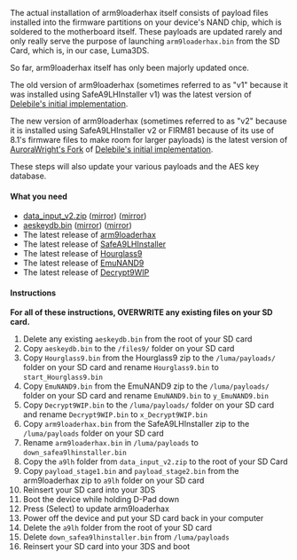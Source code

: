 The actual installation of arm9loaderhax itself consists of payload files installed into the firmware partitions on your device's NAND chip, which is soldered to the motherboard itself. These payloads are updated rarely and only really serve the purpose of launching `arm9loaderhax.bin` from the SD Card, which is, in our case, Luma3DS.

So far, arm9loaderhax itself has only been majorly updated once.

The old version of arm9loaderhax (sometimes referred to as "v1" because it was installed using SafeA9LHInstaller v1) was the latest version of [Delebile's initial implementation](https://github.com/delebile/arm9loaderhax).

The new version of arm9loaderhax (sometimes referred to as "v2" because it is installed using SafeA9LHInstaller v2 or FIRM81 because of its use of 8.1's firmware files to make room for larger payloads) is the latest version of [AuroraWright's Fork](https://github.com/AuroraWright/arm9loaderhax) of [Delebile's initial implementation](https://github.com/delebile/arm9loaderhax).

These steps will also update your various payloads and the AES key database.

#### What you need

* <a href="https://plailect.github.io/Guide/data_input_v2.torrent" target="_blank">data_input_v2.zip</a> ([mirror](https://mega.nz/#!RwUDVL5T!65gKJHAAVFk3R0jCA7zRFC5q5QTsL5CLoRUoqhET-WI)) ([mirror](https://drive.google.com/open?id=0BzPfvjeuhqoDaU53U0MtSHlkTDA))
* <a href="https://plailect.github.io/Guide/aeskeydb.torrent" target="_blank">aeskeydb.bin</a> ([mirror](https://mega.nz/#!Y5UEyIJb!_FLHUUqjtfLaez8FNEM3tG7NHWrkkwmyj93ZNUeOUxI)) ([mirror](https://drive.google.com/open?id=0BzPfvjeuhqoDTm5VZW1ZcHZ1NzQ))
* The latest release of [arm9loaderhax](https://github.com/AuroraWright/arm9loaderhax/releases)
* The latest release of [SafeA9LHInstaller](https://github.com/AuroraWright/SafeA9LHInstaller/releases)
* The latest release of [Hourglass9](https://github.com/d0k3/Hourglass9/releases)
* The latest release of [EmuNAND9](https://github.com/d0k3/EmuNAND9/releases)
* The latest release of [Decrypt9WIP](https://github.com/d0k3/Decrypt9WIP/releases)

#### Instructions

**For all of these instructions, OVERWRITE any existing files on your SD card.**

1. Delete any existing `aeskeydb.bin` from the root of your SD card
2. Copy `aeskeydb.bin` to the `/files9/` folder on your SD card
7. Copy `Hourglass9.bin` from the Hourglass9 zip to the `/luma/payloads/` folder on your SD card and rename `Hourglass9.bin` to `start_Hourglass9.bin`
7. Copy `EmuNAND9.bin` from the EmuNAND9 zip to the `/luma/payloads/` folder on your SD card and rename `EmuNAND9.bin` to `y_EmuNAND9.bin`
7. Copy `Decrypt9WIP.bin` to the `/luma/payloads/` folder on your SD card and rename `Decrypt9WIP.bin` to `x_Decrypt9WIP.bin`
3. Copy `arm9loaderhax.bin` from the SafeA9LHInstaller zip to the `/luma/payloads` folder on your SD card
4. Rename `arm9loaderhax.bin` in `/luma/payloads` to `down_safea9lhinstaller.bin`
5. Copy the `a9lh` folder from `data_input_v2.zip` to the root of your SD Card
6. Copy `payload_stage1.bin` and `payload_stage2.bin` from the arm9loaderhax zip to `a9lh` folder on your SD card
7. Reinsert your SD card into your 3DS
8. Boot the device while holding D-Pad down
9. Press (Select) to update arm9loaderhax
10. Power off the device and put your SD card back in your computer
11. Delete the `a9lh` folder from the root of your SD card
12. Delete `down_safea9lhinstaller.bin` from `/luma/payloads`
13. Reinsert your SD card into your 3DS and boot
